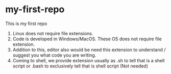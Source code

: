 # my-first-repo

This is my first repo

1. Linux does not require file extensions.
2. Code is developed in Windows/MacOS. These OS does not require file extension.
3. Addition to this, editor also would be need this extension to understand / suggest you what code you are writing.
4. Coming to shell, we provide extension usually as .sh to tell that is a shell script or .bash to exclusively tell that is shell script (Not needed)
